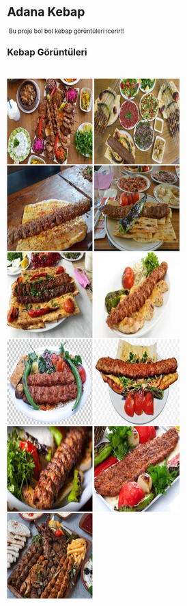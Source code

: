 # Adana Kebap
​
Bu proje bol bol kebap görüntüleri icerir!!
​
## Kebap Görüntüleri
​
<div>
<img src="https://github.com/johnwise2022/Adana_Kebab/blob/main/Adanakebab-static-web/1.jpg?raw=true""https://github.com/johnwise2022/Adana_Kebab/blob/main/Adanakebab-static-web/12.jpg?raw=true" alt="drawing" width="200" height="200"/>
<img src="https://github.com/johnwise2022/Adana_Kebab/blob/main/Adanakebab-static-web/2.jpg?raw=true" alt="drawing" width="200" height="200"/>
<img src="https://github.com/johnwise2022/Adana_Kebab/blob/main/Adanakebab-static-web/3.jpg?raw=true" alt="drawing" width="200" height="200"/>
<img src="https://github.com/johnwise2022/Adana_Kebab/blob/main/Adanakebab-static-web/4.jpg?raw=true" alt="drawing" width="200" height="200"/>
  
<div/>
​
<img src="https://github.com/johnwise2022/Adana_Kebab/blob/main/Adanakebab-static-web/5.jpg?raw=true" alt="drawing" width="200" height="200"/>
<img src="https://github.com/johnwise2022/Adana_Kebab/blob/main/Adanakebab-static-web/6.jpg?raw=true" alt="drawing" width="200" height="200"/>
<img src="https://github.com/johnwise2022/Adana_Kebab/blob/main/Adanakebab-static-web/9.jpg?raw=true" alt="drawing" width="200" height="200"/>
<img src="https://github.com/johnwise2022/Adana_Kebab/blob/main/Adanakebab-static-web/8.jpg?raw=true" alt="drawing" width="200" height="200"/>
<img src="https://github.com/johnwise2022/Adana_Kebab/blob/main/Adanakebab-static-web/10.jpg?raw=true" alt="drawing" width="200" height="200"/>
<img src="https://github.com/johnwise2022/Adana_Kebab/blob/main/Adanakebab-static-web/11.jpg?raw=true" alt="drawing" width="200" height="200"/>
<img src="https://github.com/johnwise2022/Adana_Kebab/blob/main/Adanakebab-static-web/12.jpg?raw=true" alt="drawing" width="200" height="200"/>
